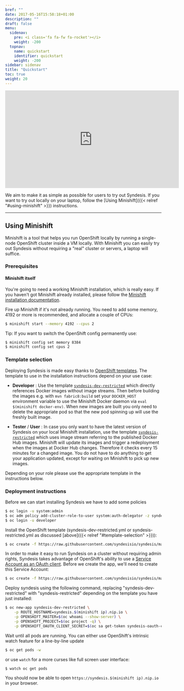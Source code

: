 ```yaml
---
bref: ""
date: 2017-05-16T15:58:18+01:00
description: ""
draft: false
menu:
  sidenav:
    pre: <i class='fa fa-fw fa-rocket'></i>
    weight: -200
  topnav:
    name: quickstart
    identifier: quickstart
    weight: -200
sidebar: sidenav
title: "Quickstart"
toc: true
weight: 20
---
```


<center>
<iframe width="560" height="315" src="https://www.youtube.com/embed/9vaVMbsHJqk?rel=0" frameborder="0" allowfullscreen></iframe>
</center>

We aim to make it as simple as possible for users to try out Syndesis. If you want to try out locally on your laptop, follow the [Using Minishift]({{< relref "#using-minishift" >}}) instructions.

- - -

## Using Minishift

Minishift is a tool that helps you run OpenShift locally by running a single-node OpenShift cluster inside a VM locally. With Minishift you can easily try out Syndesis without requiring a "real" cluster or servers, a laptop will suffice.

### Prerequisites

#### Minishift itself

You're going to need a working Minishift installation, which is really easy. If you haven't got Minishift already installed, please follow the [Minishift installation documentation](https://docs.openshift.org/latest/minishift/getting-started/installing.html).

Fire up Minishift if it's not already running. You need to add some memory, 4192 or more is recommended, and allocate a couple of CPUs:

```bash
$ minishift start --memory 4192 --cpus 2
```

Tip: If you want to switch the OpenShift config permanently use:

```bash
$ minishift config set memory 8384
$ minishift config set cpus 2
```

### Template selection

Deploying Syndesis is made easy thanks to [OpenShift templates](https://docs.openshift.org/latest/dev_guide/templates.html). The template to use in the installation instructions depend on your use case:

* **Developer** : Use the template [`syndesis-dev-restricted`](https://raw.githubusercontent.com/syndesisio/syndesis/master/app/deploy/syndesis-dev-restricted.yml) which directly references Docker images without image streams. Then before building the images e.g. with `mvn fabric8:build` set your `DOCKER_HOST` environment variable to use the Minishift Docker daemon via `eval $(minishift docker-env)`. When new images are built you only need to delete the appropriate pod so that the new pod spinning up will use the freshly built image.

* **Tester** / **User** : In case you only want to have the latest version of Syndesis on your local Minishift installation, use the template [`syndesis-restricted`](https://raw.githubusercontent.com/syndesisio/syndesis/master/app/deploy/syndesis-restricted.yml) which uses image stream referring to the published Docker Hub images. Minishift will update its images and trigger a redeployment when the images at Docker Hub changes. Therefore it checks every 15 minutes for a changed image. You do not have to do anything to get your application updated, except for waiting on Minishift to pick up new images.

Depending on your role please use the appropriate template in the instructions below.

### Deployment instructions

Before we can start installing Syndesis we have to add some policies

```bash
$ oc login -u system:admin
$ oc adm policy add-cluster-role-to-user system:auth-delegator -z syndesis-oauth-client
$ oc login -u developer
```

Install the OpenShift template (syndesis-dev-restricted.yml or syndesis-restricted.yml as discussed [above]({{< relref "#template-selection" >}})):

```bash
$ oc create -f https://raw.githubusercontent.com/syndesisio/syndesis/master/app/deploy/syndesis-dev-restricted.yml
```

In order to make it easy to run Syndesis on a cluster without requiring admin rights, Syndesis takes advantage of OpenShift's ability to use a [Service Account as an OAuth client](https://docs.openshift.org/latest/architecture/additional_concepts/authentication.html#service-accounts-as-oauth-clients). Before we create the app, we'll need to create this Service Account:

```bash
$ oc create -f https://raw.githubusercontent.com/syndesisio/syndesis/master/app/deploy/support/serviceaccount-as-oauthclient-restricted.yml
```

Deploy syndesis using the following command, replacing "syndesis-dev-restricted" with "syndesis-restricted" depending on the template
you have just installed:

```bash
$ oc new-app syndesis-dev-restricted \
    -p ROUTE_HOSTNAME=syndesis.$(minishift ip).nip.io \
    -p OPENSHIFT_MASTER=$(oc whoami --show-server) \
    -p OPENSHIFT_PROJECT=$(oc project -q) \
    -p OPENSHIFT_OAUTH_CLIENT_SECRET=$(oc sa get-token syndesis-oauth-client)
```

Wait until all pods are running. You can either use OpenShift's intrinsic watch feature for a line-by-line update

```bash
$ oc get pods -w
```

or use `watch` for a more curses like full screen user interface:

```bash
$ watch oc get pods
```

You should now be able to open `https://syndesis.$(minishift ip).nip.io` in your browser.

